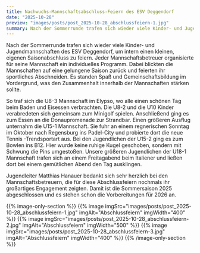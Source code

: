 ```yaml
---
title: Nachwuchs-Mannschaftsabschluss-Feiern des ESV Deggendorf
date: "2025-10-28"
preview: "images/posts/post_2025-10-28_abschlussfeiern-1.jpg"
summary: Nach der Sommerrunde trafen sich wieder viele Kinder- und Jugendmannschaften des ESV Deggendorf, um intern einen kleinen, eigenen Saisonabschluss zu feiern. Jeder Mannschaftsbetreuer orga...
---
```


Nach der Sommerrunde trafen sich wieder viele Kinder- und Jugendmannschaften des ESV Deggendorf, um intern einen kleinen, eigenen Saisonabschluss zu feiern. Jeder Mannschaftsbetreuer organisierte für seine Mannschaft ein individuelles Programm. Dabei blickten die Mannschaften auf eine gelungene Saison zurück und feierten ihr sportliches Abschneiden. Es standen Spaß und Gemeinschaftsbildung im Vordergrund, was den Zusammenhalt innerhalb der Mannschaften stärken sollte.

So traf sich die U8-3 Mannschaft im Elypso, wo alle einen schönen Tag beim Baden und Eisessen verbrachten. Die U8-2 und die U10 Kinder verabredeten sich gemeinsam zum Minigolf spielen. Anschließend ging es zum Essen an die Donaupromenade zur Strandbar. Einen größeren Ausflug unternahm die U15-1 Mannschaft. Sie fuhr an einem regnerischen Sonntag im Oktober nach Regensburg ins Padel-City und probierte dort die neue Tennis -Trendsportart aus. Bei den Jugendlichen der U15-2 ging es zum Bowlen ins B12. Hier wurde keine ruhige Kugel geschoben, sondern mit Schwung die Pins umgestoßen. Unsere größeren Jugendlichen der U18-1 Mannschaft trafen sich an einem Freitagabend beim Italiener und ließen dort bei einem gemütlichen Abend den Tag ausklingen.

Jugendleiter Matthias Hanauer bedankt sich sehr herzlich bei den Mannschaftsbetreuern, die für diese Abschlussfeiern nochmals ihr großartiges Engagement zeigten. Damit ist die Sommersaison 2025 abgeschlossen und es stehen schon die Vorbereitungen für 2026 an.

{{% image-only-section %}}
{{% image imgSrc="images/posts/post_2025-10-28_abschlussfeiern-1.jpg" imgAlt="Abschlussfeiern" imgWidth="400" %}}
{{% image imgSrc="images/posts/post_2025-10-28_abschlussfeiern-2.jpg" imgAlt="Abschlussfeiern" imgWidth="500" %}}
{{% image imgSrc="images/posts/post_2025-10-28_abschlussfeiern-3.jpg" imgAlt="Abschlussfeiern" imgWidth="400" %}}
{{% /image-only-section %}}

